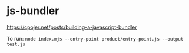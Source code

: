 # js-bundler

https://cpojer.net/posts/building-a-javascript-bundler

To run: `node index.mjs --entry-point product/entry-point.js --output test.js`
